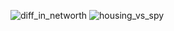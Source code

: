 ![diff_in_networth](https://github.com/user-attachments/assets/c346167b-ac4d-404b-815c-3ede425672f6)
![housing_vs_spy](https://github.com/user-attachments/assets/4ef31e95-c888-40ff-a729-276876719dcf)
